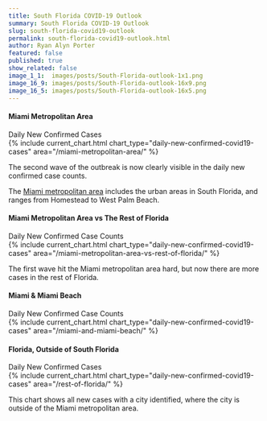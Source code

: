 ```yaml
---
title: South Florida COVID-19 Outlook
summary: South Florida COVID-19 Outlook
slug: south-florida-covid19-outlook
permalink: south-florida-covid19-outlook.html
author: Ryan Alyn Porter
featured: false
published: true
show_related: false
image_1_1:  images/posts/South-Florida-outlook-1x1.png
image_16_9: images/posts/South-Florida-outlook-16x9.png
image_16_5: images/posts/South-Florida-outlook-16x5.png
---
```

<!--more-->

<div class="chart panel">
  <div class="headline">
    <div class="meta">
    <h4>Miami Metropolitan Area</h4>
    Daily New Confirmed Cases
    </div>
  </div>
  <div class="banner">
    {% include current_chart.html
      chart_type="daily-new-confirmed-covid19-cases"
      area="/miami-metropolitan-area/" %}
    <p>The second wave of the outbreak is now clearly visible in the daily
      new confirmed case counts.</p>
    <p>The <a href="https://en.wikipedia.org/wiki/Miami_metropolitan_area"
      target="wikipedia">Miami metropolitan area</a> includes the urban areas
      in South Florida, and ranges from Homestead to West Palm Beach.</p>
  </div>
</div>

<div class="chart panel">
  <div class="headline">
    <div class="meta">
    <h4>Miami Metropolitan Area vs The Rest of Florida</h4>
    Daily New Confirmed Case Counts
    </div>
  </div>
  <div class="banner">
    {% include current_chart.html
      chart_type="daily-new-confirmed-covid19-cases"
      area="/miami-metropolitan-area-vs-rest-of-florida/" %}
    <p>The first wave hit the Miami metropolitan area hard, but now there
      are more cases in the rest of Florida.</p>
  </div>
</div>

<div class="chart panel">
  <div class="headline">
    <div class="meta">
    <h4>Miami & Miami Beach</h4>
    Daily New Confirmed Case Counts
    </div>
  </div>
  <div class="banner">
    {% include current_chart.html
      chart_type="daily-new-confirmed-covid19-cases"
      area="/miami-and-miami-beach/" %}
  </div>
</div>

<div class="chart panel">
  <div class="headline">
    <div class="meta">
    <h4>Florida, Outside of South Florida</h4>
    Daily New Confirmed Cases
    </div>
  </div>
  <div class="banner">
    {% include current_chart.html
      chart_type="daily-new-confirmed-covid19-cases"
      area="/rest-of-florida/" %}
    <p>This chart shows all new cases with a city identified, where the city is outside of the Miami metropolitan area.</p>
  </div>
</div>
